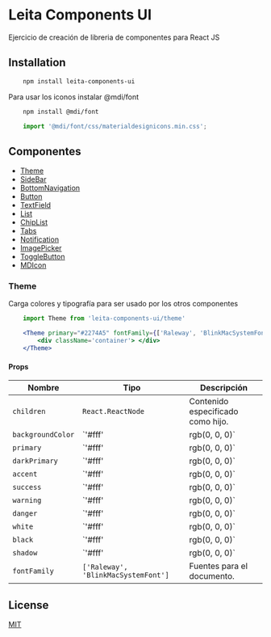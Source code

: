 # Leita Components UI

Ejercicio de creación de libreria de componentes para React JS

## Installation

```bash
    npm install leita-components-ui
```

Para usar los iconos instalar @mdi/font
```bash
    npm install @mdi/font
```

```javascript
    import '@mdi/font/css/materialdesignicons.min.css';
```

## Componentes  
- [Theme](#theme)
- [SideBar](#id2)
- [BottomNavigation](#id2)
- [Button](#id2)
- [TextField](#id2)
- [List](#id2)
- [ChipList](#id2)
- [Tabs](#id2)
- [Notification](#id2)
- [ImagePicker](#id2)
- [ToggleButton](#id2)
- [MDIcon](#id2)
### Theme<a name="theme"></a>
Carga colores y tipografía para ser usado por los otros componentes
```javascript
    import Theme from 'leita-components-ui/theme'
```
```jsx
    <Theme primary="#2274A5" fontFamily={['Raleway', 'BlinkMacSystemFont']}>
        <div className='container'> </div>
    </Theme>
```
#### Props
| Nombre | Tipo | Descripción |
| ----------- | ---- | ----------- |
| `children` | `React.ReactNode` | Contenido especificado como hijo. |
| `backgroundColor` | `'#fff' | rgb(0, 0, 0)` | Color de backgroud de etiqueta body. |
| `primary` |  `'#fff' | rgb(0, 0, 0)` | Color principal del tema. |
| `darkPrimary` | `'#fff' | rgb(0, 0, 0)` | Color primario oscuro. |
| `accent` | `'#fff' | rgb(0, 0, 0)` | Color de acento.|
| `success` | `'#fff' | rgb(0, 0, 0)` | Color para acción correcta. |
| `warning` | `'#fff' | rgb(0, 0, 0)` | Color para acción de advertencia. |
| `danger` | `'#fff' | rgb(0, 0, 0)` | Color para acción de error. |
| `white` | `'#fff' | rgb(0, 0, 0)` | Color blanco. |
| `black` | `'#fff' | rgb(0, 0, 0)` | Color negro. |
| `shadow` | `'#fff' | rgb(0, 0, 0)` | Color para sombra de elementos. |
| `fontFamily` | `['Raleway', 'BlinkMacSystemFont']` | Fuentes para el documento. |
## License
[MIT](https://choosealicense.com/licenses/mit/)
